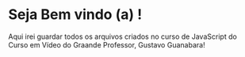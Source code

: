 # Seja Bem vindo (a) !

Aqui irei guardar todos os arquivos criados no curso de JavaScript do Curso em Vídeo do Graande Professor, Gustavo Guanabara!
